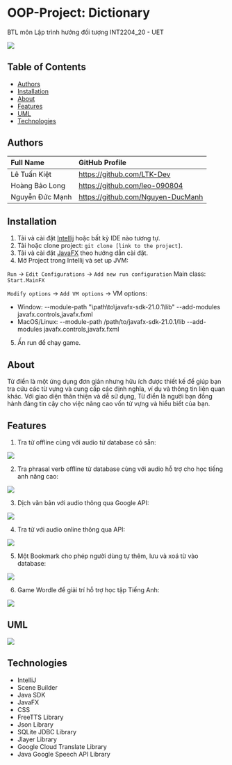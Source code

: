 # OOP-Project: Dictionary

BTL môn Lập trình hướng đối tượng INT2204_20 - UET 

![](src/img/img.png)


## Table of Contents

- [Authors](#authors)
- [Installation](#installation)
- [About](#about)
- [Features](#features)
- [UML](#uml)
- [Technologies](#technologies)

## Authors

| Full Name          | GitHub Profile                       |
|:-------------------|:-------------------------------------|
| Lê Tuấn Kiệt       | <https://github.com/LTK-Dev>         |
| Hoàng Bảo Long     | <https://github.com/leo-090804>      |
| Nguyễn Đức Mạnh    | <https://github.com/Nguyen-DucManh>  |

## Installation  
1. Tải và cài đặt [Intellij](https://www.jetbrains.com/idea/download) hoặc bất kỳ IDE nào tương tự.
2. Tải hoặc clone project: `git clone [link to the project]`.
3. Tải và cài đặt [JavaFX](https://openjfx.io/openjfx-docs) theo hướng dẫn cài đặt.
4. Mở Project trong Intellij và set up JVM:

`Run` -> `Edit Configurations` -> `Add new run configuration` 
 Main class: `Start.MainFX`

`Modify options` -> `Add VM options` -> VM options: 
- Window: --module-path "\path\to\javafx-sdk-21.0.1\lib" --add-modules javafx.controls,javafx.fxml
- MacOS/Linux: --module-path /path/to/javafx-sdk-21.0.1/lib --add-modules javafx.controls,javafx.fxml

5. Ấn run để chạy game.

## About 

 Từ điển là một ứng dụng đơn giản nhưng hữu ích được thiết kế để giúp bạn tra cứu các từ vựng và cung cấp các định nghĩa, ví dụ và thông tin liên quan khác. Với giao diện thân thiện và dễ sử dụng, Từ điển là người bạn đồng hành đáng tin cậy cho việc nâng cao vốn từ vựng và hiểu biết của bạn.

## Features

1. Tra từ offline cùng với audio từ database có sẵn: 

![](src/img/img1.png)

2. Tra phrasal verb offline từ database cùng với audio hỗ trợ cho học tiếng anh nâng cao: 

![](src/img/img2.png)

3. Dịch văn bản với audio thông qua Google API:

![](src/img/img3.png)

4. Tra từ với audio online thông qua API:

![](src/img/img4.png)

5. Một Bookmark cho phép người dùng tự thêm, lưu và xoá từ vào database:

![](src/img/img5.png)

6. Game Wordle để giải trí hỗ trợ học tập Tiếng Anh:

![](src/img/img6.png)

## UML 

![](src/img/UML.png)

## Technologies
- IntelliJ  
- Scene Builder 
- Java SDK
- JavaFX 
- CSS
- FreeTTS Library
- Json Library
- SQLite JDBC Library
- Jlayer Library
- Google Cloud Translate Library
- Java Google Speech API Library
